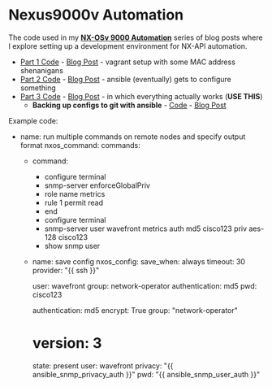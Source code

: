 # Nexus9000v Automation

The code used in my **[NX-OSv 9000 Automation](https://www.trueneutral.eu/tag/labs.html)** series of blog posts where I explore setting up a development environment for NX-API automation.

- [Part 1 Code](https://github.com/cmsirbu/nx9kv/blob/master/1/) - [Blog Post](https://www.trueneutral.eu/2017/nxosv-1.html) - vagrant setup with some MAC address shenanigans
- [Part 2 Code](https://github.com/cmsirbu/nx9kv/blob/master/2/) - [Blog Post](https://www.trueneutral.eu/2017/nxosv-2.html) - ansible (eventually) gets to configure something
- [Part 3 Code](https://github.com/cmsirbu/nx9kv/blob/master/3/) - [Blog Post](https://www.trueneutral.eu/2018/nxosv-3.html) - in which everything actually works (**USE THIS**)
    + **Backing up configs to git with ansible** - [Code](https://github.com/cmsirbu/nx9kv/tree/master/3/config_backup/) - [Blog Post](https://www.trueneutral.eu/2019/ansible-cfg-git.html)
 
 
 Example code:
 
 
 - name: run multiple commands on remote nodes and specify output format
  nxos_command:
    commands:
      - command: 
        - configure terminal
        - snmp-server enforceGlobalPriv
        - role name metrics
        - rule 1 permit read
        - end
        - configure terminal
        - snmp-server user wavefront metrics auth md5 cisco123 priv aes-128 cisco123
        - show snmp user

    - name: save config
      nxos_config:
        save_when: always
        timeout: 30
        provider: "{{ ssh }}"


        user: wavefront
        group: network-operator
        authentication: md5
        pwd: cisco123

        authentication: md5
        encrypt: True
        group: "network-operator"
        # version: 3
        state: present
        user: wavefront
        privacy: "{{ ansible_snmp_privacy_auth }}"
        pwd: "{{ ansible_snmp_user_auth }}"